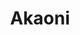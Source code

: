 ---
layout: place
title: Akaoni
permalink: /california/carmel-by-the-sea/akaoni.html
stateAbbr: CA
stateName: California
cityName: Carmel-By-The-Sea
seo:
  type: restaurant
  links: null
place_id: ChIJXVDj0BTmjYARSKBot4I8_Xc
photos:
  - name: >-
      places/ChIJXVDj0BTmjYARSKBot4I8_Xc/photos/AeeoHcLsNJYhkX0IfgNmzLQpE2nZ0N1cBqYgDZ3cdOd2QP0plCXg9sFPgzBVz_YWqTmR_g56VeJgDzGWOxOa4IZcvjnaMblb1cLH4UgNXtsUYwRcoP-x4dYD1rWVy32YSveOr31AfdHLigJ4DaAhS_KHiaToSdZyQhOGbt6ieLEuJzGGk05tNp9spzatQNF2B2UgGu185WHzi5d9AHXDTte9NSY1_KNf-dN6G5YqqmF6ivznhaxYnTFjMwhTf6VdIiNDSUZuAJZtds-eJU6lbSgQEHnQvwYTuHdQe-2i9SNUkOPuLVEo0W49Wew4aKblVLh439AAN0oobjEFtlEvUoRe4PQdnAHA94lK9EptK82SsNkCFhDRwTFu0gm_dhqh0wT_Ctchz6ApnsUe1d-N_AwXgaI6_xcgSaIro6LB8WgzryoXp44
    widthPx: 4032
    heightPx: 3024
    authorAttributions:
      - displayName: Frank Barchard (phthoruth)
        uri: https://maps.google.com/maps/contrib/105165303759704129001
        photoUri: >-
          https://lh3.googleusercontent.com/a-/ALV-UjUYwe6TdKoyfWVDQd3tEY791Ko1wKfsCP5JsZ2EqXMaqqYH7p-fyg=s100-p-k-no-mo
    flagContentUri: >-
      https://www.google.com/local/imagery/report/?cb_client=maps_api_places.places_api&image_key=!1e10!2sCIHM0ogKEICAgICB1rjfjwE&hl=en-US
    googleMapsUri: >-
      https://www.google.com/maps/place//data=!3m4!1e2!3m2!1sCIHM0ogKEICAgICB1rjfjwE!2e10!4m2!3m1!1s0x808de614d0e3505d:0x77fd3c82b768a048
  - name: >-
      places/ChIJXVDj0BTmjYARSKBot4I8_Xc/photos/AeeoHcJLsUdA-a1vbMq0XEpUmg3wS36diSvNrYl3Fzc8sw6Qa1Y-MEPLbH3trE7YXGt71Uf77iEMrELvSVy_7QDIhXTWNfqLmDzrwxnu9ABs3mA_oemrlVmCNty6JEj7hz1x0W0kDi8zu4pIBug5qlSTFWhdGV2sFQPSHVJPzcZJV76kQB9gPf8AAII5krtqO750NNY_FY51O0l4lTnD9X8NLnAcKRa7Xb37srD-zwoeQAZmW3EM8KhIsUSy1kQK23mledwJ8ZA4EMuE9SU7xOpDIQJIGPe-0JgKSoNhxYFHZWMc0bc2MC34x1cJ38H6tTNIC4paA3Pdy5saN9M2g_70BHpVZ75N5DHzWYWiD9jEsWpwEpcOz7HZUItYIq479yanAg_xOBQZ7AdCn7W9F_dPEqkSYiUPTN2p00FYxzGnAX2AMi1e
    widthPx: 4656
    heightPx: 3492
    authorAttributions:
      - displayName: Ron Day
        uri: https://maps.google.com/maps/contrib/108403397830597744496
        photoUri: >-
          https://lh3.googleusercontent.com/a-/ALV-UjX0OXjgz5aY76KMUbM9Pv2bsbIY22tXEw7fq6cCqBKMwyvtZESd=s100-p-k-no-mo
    flagContentUri: >-
      https://www.google.com/local/imagery/report/?cb_client=maps_api_places.places_api&image_key=!1e10!2sCIHM0ogKEICAgIDq9ffxuAE&hl=en-US
    googleMapsUri: >-
      https://www.google.com/maps/place//data=!3m4!1e2!3m2!1sCIHM0ogKEICAgIDq9ffxuAE!2e10!4m2!3m1!1s0x808de614d0e3505d:0x77fd3c82b768a048
  - name: >-
      places/ChIJXVDj0BTmjYARSKBot4I8_Xc/photos/AeeoHcL3NyuXlOUIr_gvNDNjXqXY_GiyOQAgsj7pKOdwd5lPD6oxSGfVNt5gQqYHHNKcuIdLcuHOR2Sy_KTk34_lXBPkLga57cbI4Ct28GsGE6uIL600cpoGgqMAS1iOwsV43SF0QSN9wMiUmCekiffP8MyucxeewKGrIDGRTMYBpOiMPA1cz7goCWnhiO0AeqjxZ5bQyjnufaks3yXZpitXtQbp9YwO8hS5d5mKZLu0IZ2IL7I3u2n-GptaL__oerx7f3E9ChW4mbOF4hxo7jxbTzg-2LqFgoFm7DaYwh-GxfTYUKTMfvDz1N1y2YPIHKsA-RVHYodNANYy47EEo0GKhZ5KNdIfMXPIm_qo2U0WuHkjT7cjMSli7TeXwXdmevQKta1hDPj8ETnGzBoUUVLG8hSw3ie-PHfKDDol2LfHCLXgfME
    widthPx: 3024
    heightPx: 4032
    authorAttributions:
      - displayName: Uziel Ladaw
        uri: https://maps.google.com/maps/contrib/107063175385041786780
        photoUri: >-
          https://lh3.googleusercontent.com/a/ACg8ocIQQUcPFUtXaIUbLwmPnrflZYOYktCaAAbGRC_rixjmMAc0Dg=s100-p-k-no-mo
    flagContentUri: >-
      https://www.google.com/local/imagery/report/?cb_client=maps_api_places.places_api&image_key=!1e10!2sCIHM0ogKEICAgMDo6JDtkgE&hl=en-US
    googleMapsUri: >-
      https://www.google.com/maps/place//data=!3m4!1e2!3m2!1sCIHM0ogKEICAgMDo6JDtkgE!2e10!4m2!3m1!1s0x808de614d0e3505d:0x77fd3c82b768a048
  - name: >-
      places/ChIJXVDj0BTmjYARSKBot4I8_Xc/photos/AeeoHcJ6guSj20YkyDN8Jv53oyhdlBju0TAnIe4A_dxq36YAI4jn32V0AToDW3wsWUM0UiJpt-C_AKaDmfhHP7MQTQPRiswIRCSsXmvAAkuLMzL2xT0xsDQoLPGm9wTv57ZNV7T-Y8QekS-C5G5CNNz82qUKtVtiUFkMjHFXwqpkatMDO5S3XGv6ztgWQEcLbe6q6PjFhK1InwKA9Ne27isLGGRVUehFhnKB3OEVyDPPYcDLmL0-ZPqXtp51VM0w6WxHKtCVdBvIrg5aYuah0CG5d24YL3EqH0S_gI7Yc5kq-6dxOjBOlegwnZaFCtzOrkHhmCssE_JMDHIEWhjDVkm3Q7tzR8uDSte6-s5e_uWMuMnXGybVrH0S3aumWLlNb4QAAYTm9KK8s4PbAiBjtpuDiZ5rQJ9xtooGaWC_BIVEI0ys1cyT
    widthPx: 3024
    heightPx: 4032
    authorAttributions:
      - displayName: Juliana Thoeni
        uri: https://maps.google.com/maps/contrib/112739634061883569131
        photoUri: >-
          https://lh3.googleusercontent.com/a-/ALV-UjWXCRvhzUBHWU99G6eJInBB8fxNh3LEoxqedIabCy5rGQXT9Tc=s100-p-k-no-mo
    flagContentUri: >-
      https://www.google.com/local/imagery/report/?cb_client=maps_api_places.places_api&image_key=!1e10!2sCIHM0ogKEICAgICXk9rT7QE&hl=en-US
    googleMapsUri: >-
      https://www.google.com/maps/place//data=!3m4!1e2!3m2!1sCIHM0ogKEICAgICXk9rT7QE!2e10!4m2!3m1!1s0x808de614d0e3505d:0x77fd3c82b768a048
  - name: >-
      places/ChIJXVDj0BTmjYARSKBot4I8_Xc/photos/AeeoHcIQPkWDsq7PDplMf7jfmbE9gkot45EXSHZCcfl6R2GnbbvhR-xJRJEtxJ6-agz_xxs-Vh2pU8bPvCYI2sHDgAPfTTK0zQki57KLnpac2i8bCcENe2ipGgRxeHtYpBK2--U6EfP6a2zjbQVb787Njw85THsKaX7KsDxcV-QdRRkN-76JTFXZPjMceCxS7OdR1hX0gEUe_2X6r4TRjNj26rVTV2IcK5acG0pQoW4yIxut1mUWhDoPH_Mnppr8QXjEXx8hH0M0xfIE7oRFR2I6iDOFig2QP67eIFD0r5vgqiFOEGxPAWesbKkhjHScM63kBdbhRNtCamRfSXrjf_VQifT4ygPoTJXHLhy-Zm4lc_ZLO1hC2-_30r-zus73ixz_JMqq9D-viSG4aNl1rR-Sk_ZWonj6vr8M3V-OmfRe6mKVQ4AF
    widthPx: 2953
    heightPx: 3503
    authorAttributions:
      - displayName: Seng Yang
        uri: https://maps.google.com/maps/contrib/100766524860663769434
        photoUri: >-
          https://lh3.googleusercontent.com/a/ACg8ocJgPfm1dm8e_73rqdpw5sNfw-oy98jNWmMhYItSLf-mKzDnIw=s100-p-k-no-mo
    flagContentUri: >-
      https://www.google.com/local/imagery/report/?cb_client=maps_api_places.places_api&image_key=!1e10!2sCIHM0ogKEICAgICT847EgAE&hl=en-US
    googleMapsUri: >-
      https://www.google.com/maps/place//data=!3m4!1e2!3m2!1sCIHM0ogKEICAgICT847EgAE!2e10!4m2!3m1!1s0x808de614d0e3505d:0x77fd3c82b768a048
  - name: >-
      places/ChIJXVDj0BTmjYARSKBot4I8_Xc/photos/AeeoHcKJHHuMQtqTAWW9MFnuBTIT0nnTKS1SdQgEjyUgydqbm_YHWjjFgGMxE8TkCmZIOtW5-ov89nBcciwWcxslWl8PIf4sQcQfbkSm1_mJ7GFkg_n7pffpuFwqGHWm1nJZ465m_NYrQCeYN5Eiuv8n2NhCauYK29b-lLdK4QsN5SxtdAZXTMWM1X18NMqGA5YaoWfFDj1Iya2V49CiSEKufqCi0aNusQ8CB_YlmQ_KyM9hZV5U2inOqJiiShy7CbipHYjDNK7GGeHIaeZB68P-Wpb22juTWMAyH1ynuUeXnWo9hU9NcPaAQiByLggD2QSUZdHX5Z9ZQr9NjOJrXGBrJkCmAD3CJSPlHa1MTlLqkaEhNXj5azrYrfuFvlNhfFii09KFaviAbpXMkXNkk4Gszlq-fVqX8-vFrbnWVnomMSgI3Y4
    widthPx: 3072
    heightPx: 4080
    authorAttributions:
      - displayName: Liz Grajeda
        uri: https://maps.google.com/maps/contrib/104648124861068385582
        photoUri: >-
          https://lh3.googleusercontent.com/a-/ALV-UjUVeCSx9JlUDqhBjvQ1_0pUGJh0m_TIc3qxud6mjZkbUxjj3eZG=s100-p-k-no-mo
    flagContentUri: >-
      https://www.google.com/local/imagery/report/?cb_client=maps_api_places.places_api&image_key=!1e10!2sCIHM0ogKEICAgIDHhtDS9gE&hl=en-US
    googleMapsUri: >-
      https://www.google.com/maps/place//data=!3m4!1e2!3m2!1sCIHM0ogKEICAgIDHhtDS9gE!2e10!4m2!3m1!1s0x808de614d0e3505d:0x77fd3c82b768a048
  - name: >-
      places/ChIJXVDj0BTmjYARSKBot4I8_Xc/photos/AeeoHcL8I-PTlKZ1ts5Q4PBMNDJJt6S5_MgBg0ab02qmEjP104w6I_osohyLPrdd9rFDcadHvdG2z8068m8GIGfZVph-VJxQNeNJdNgZncbY4DHnlWhJghmr3NFpC7NfEC-bsowllCxvjgmFQk0v7JXylUaH9D1D-vPeOqFVIgCeLqFOD9JBtGTKbiPNdk9PysJSbxzqjzvXJx1UiBMiaUYJ4PlzpwBcVOsF1q3m8lewaDSQJrrAPpYEjWWKK7m4RsdX3TTREnpnHLHmTRsXkEOrYAyecfFo9zuXahwEB_pyGNCBGgxhP4bgYci_wyI8asnU4cRQXz1Yy_UOXCTA-1gMlx-YDoXSPVlfFKDMd81YfZjFAKAhNaZPTLAVahacqXjq-2gPgH3_I2RP2g-6et07FUVs6tYhMB6Szf_8fii92s3Krw
    widthPx: 3024
    heightPx: 4032
    authorAttributions:
      - displayName: Ella
        uri: https://maps.google.com/maps/contrib/104390947585617607020
        photoUri: >-
          https://lh3.googleusercontent.com/a-/ALV-UjXFQAVdh8zj2jnv8YyXA1io8youHlD2HJcfpOmerVcW1Qg8Aa_4=s100-p-k-no-mo
    flagContentUri: >-
      https://www.google.com/local/imagery/report/?cb_client=maps_api_places.places_api&image_key=!1e10!2sCIHM0ogKEICAgICLxcWAJg&hl=en-US
    googleMapsUri: >-
      https://www.google.com/maps/place//data=!3m4!1e2!3m2!1sCIHM0ogKEICAgICLxcWAJg!2e10!4m2!3m1!1s0x808de614d0e3505d:0x77fd3c82b768a048
  - name: >-
      places/ChIJXVDj0BTmjYARSKBot4I8_Xc/photos/AeeoHcKqpoe5klBRkg5XF0VD_CV2zH4Rdfrd4_VbnjT2AKaW5QbosJlbAd64xiALAxTljROVQwUHsy-OhjDGRgaUpf6lYBu5yRMISrMIIs1gzzQpTg05Ue1Ol662cj1dGIdN-i9u2lbW6TG3DHco1VFcpmc5sbnlnlWqpja1wXcCg0vAkVOOS0hpaeL0r3-HpNC6sQV0cstm3UC-1QbTINOq-DC-fofExtPYg2Occd-V-Qp1zmafXtvWXEf8ID5vMb8Ng7-KL-JirCFy2cpzKRBRRNJfBJrbVR1G8pZn_L1vJimVdux7TAGODVLCmfMIYSU98C2BvlOWrBdk6eb-t5sYTGsPlBvNgYuiHmCeNghQ2QvZP8dODmGZfmY8cLLbiyt8n5ROB8pt_dCSZsEpobiSwloeCe1Ox4kGHfQ2EFYBVZkhqHTj
    widthPx: 3024
    heightPx: 4032
    authorAttributions:
      - displayName: Ella
        uri: https://maps.google.com/maps/contrib/104390947585617607020
        photoUri: >-
          https://lh3.googleusercontent.com/a-/ALV-UjXFQAVdh8zj2jnv8YyXA1io8youHlD2HJcfpOmerVcW1Qg8Aa_4=s100-p-k-no-mo
    flagContentUri: >-
      https://www.google.com/local/imagery/report/?cb_client=maps_api_places.places_api&image_key=!1e10!2sCIHM0ogKEICAgICLxcWApgE&hl=en-US
    googleMapsUri: >-
      https://www.google.com/maps/place//data=!3m4!1e2!3m2!1sCIHM0ogKEICAgICLxcWApgE!2e10!4m2!3m1!1s0x808de614d0e3505d:0x77fd3c82b768a048
  - name: >-
      places/ChIJXVDj0BTmjYARSKBot4I8_Xc/photos/AeeoHcL1Fmdiud6T8mK4SghqPtI10Vl1WXKHIFgjXhljcce6XP5rdZpReWyoF4XRa7ZuXBZ9l3hFRNZ6hB-TbCbBEcW9LDUWmqBQMBd50I04HAvKl4ezKuPlnAhJC5h_-elkeOjJSiErufIu9wF9GsmCO9cSY9BAPsW05Gc7tzo76OfEfQxA3oKZQ7bsKB0wkGN7gJgXq-7_BaiRXZi6odDW-oVdVw2jwPWOExyaUe6ctU5bOg5RLUH80VsUkLv6S67t6MNzS-kC9L8A9AXpYUD7-2lRhpnDKgan1OhFu7RZn5v57bMkMjzlkYRKYhXjJ7FJBAnR16vlsegJ7GY6-rzrW8eLKVftPbf05qx9Bip9JWbCWZmUhDAtu_3_vInlgdY6uKHYjDznbYLHSlVna3dJvugNfqSgkMMifC4nTFFLB4EA9Q
    widthPx: 4800
    heightPx: 3600
    authorAttributions:
      - displayName: Jared Mastroianni
        uri: https://maps.google.com/maps/contrib/101725459164703499186
        photoUri: >-
          https://lh3.googleusercontent.com/a-/ALV-UjUWfC7OAqqiwIsaw7ZLIanAEMBpWn5oE5G_WO7s5Htsy7-xWxLQ=s100-p-k-no-mo
    flagContentUri: >-
      https://www.google.com/local/imagery/report/?cb_client=maps_api_places.places_api&image_key=!1e10!2sCIHM0ogKEICAgICD1omELQ&hl=en-US
    googleMapsUri: >-
      https://www.google.com/maps/place//data=!3m4!1e2!3m2!1sCIHM0ogKEICAgICD1omELQ!2e10!4m2!3m1!1s0x808de614d0e3505d:0x77fd3c82b768a048
  - name: >-
      places/ChIJXVDj0BTmjYARSKBot4I8_Xc/photos/AeeoHcKDUhgi88wib9yU5ivl32NuY5B3aib1u-pQnxXgRRTGzPhRU7edMh6AgcTksO0gKhaZPZkZw5TL-Z_fkvLRG8Rj9JLsdbsHaOCyHFLW0mn20PmZi2u28KsDPZXNXT1htVxT4d0kp8DBQTSrHFemPFeFrDt5yhRqR1HK3VaMm5L0z6iw5kgfRMiDv_fzvwfw4QRTU0i7G7NiL67lGX4aVCDiXfUTziGV3dE7bS9gcknH9fwGgJiL1vWhSFbJt4aE9PAcFQWtDd3fVUU8fbYVKTGrXmZ4OHPx_9NpC2h11-rJdxDsCVRL7vGf2iQGbv8XjARJqg8DhMDvNfwsitfwvndSI3_gQMc7bShIM3j1Be8CFufzY-8UPqigb6T3iQ94vmQGwIpxdXWLloWL7laTYnps96R-IGHJ3F0kVUeunc53eg
    widthPx: 3000
    heightPx: 4000
    authorAttributions:
      - displayName: William Fromme
        uri: https://maps.google.com/maps/contrib/102129596194361264692
        photoUri: >-
          https://lh3.googleusercontent.com/a-/ALV-UjW8Y_FWLRR7qHPkqt6q_La1JrRVgUf-tJP_Cn-nNaejYm6079o=s100-p-k-no-mo
    flagContentUri: >-
      https://www.google.com/local/imagery/report/?cb_client=maps_api_places.places_api&image_key=!1e10!2sCIHM0ogKEICAgIDxrZroFw&hl=en-US
    googleMapsUri: >-
      https://www.google.com/maps/place//data=!3m4!1e2!3m2!1sCIHM0ogKEICAgIDxrZroFw!2e10!4m2!3m1!1s0x808de614d0e3505d:0x77fd3c82b768a048
address: 6th Ave, Carmel-By-The-Sea, CA 93921, USA
street: 6th Ave
city: Carmel-By-The-Sea
state: CA
zip: '93921'
country: USA
neighborhood: Northwest Carmel
latitude: '36.556119'
longitude: '-121.921065'
accessibility_options:
  wheelchairAccessibleRestroom: true
business_status: OPERATIONAL
name: Akaoni
google_maps_links:
  directionsUri: >-
    https://www.google.com/maps/dir//''/data=!4m7!4m6!1m1!4e2!1m2!1m1!1s0x808de614d0e3505d:0x77fd3c82b768a048!3e0
  placeUri: https://maps.google.com/?cid=8646133391741722696
  writeAReviewUri: >-
    https://www.google.com/maps/place//data=!4m3!3m2!1s0x808de614d0e3505d:0x77fd3c82b768a048!12e1
  reviewsUri: >-
    https://www.google.com/maps/place//data=!4m4!3m3!1s0x808de614d0e3505d:0x77fd3c82b768a048!9m1!1b1
  photosUri: >-
    https://www.google.com/maps/place//data=!4m3!3m2!1s0x808de614d0e3505d:0x77fd3c82b768a048!10e5
primary_type: Japanese Restaurant
opening_hours:
  regular: null
  current: null
secondary_opening_hours:
  regular:
    weekdayDescriptions: null
    type: null
  current:
    weekdayDescriptions: null
    type: null
phone: (831) 620-1516
price_level: null
price_range: $50 &ndash; $100
rating: '4.1'
rating_count: 0
website: null
description: >-
  Discover Akaoni in Carmel-By-The-Sea, CA$$$Akaoni in Carmel-By-The-Sea, CA,
  offers a peaceful retreat for savoring fresh sushi and authentic Japanese
  dishes in a reserved, intimate setting. This spot focuses on high-quality
  ingredients and traditional preparation, creating a simple yet refined dining
  experience that highlights the best of Japanese cuisine. With its quiet
  atmosphere and reservation-only policy, it's perfect for those seeking top
  sushi options near the coast, where every plate emphasizes fresh flavors and
  careful craftsmanship. The venue also includes accessible features like
  wheelchair-friendly restrooms, adding to its appeal for a comfortable visit.
  Whether you're exploring sushi places near me or looking for a serene meal,
  Akaoni delivers an authentic taste of Japan in a welcoming coastal
  environment.
generative_summary: >-
  Discover Akaoni in Carmel-By-The-Sea, CA$$$Akaoni in Carmel-By-The-Sea, CA,
  offers a peaceful retreat for savoring fresh sushi and authentic Japanese
  dishes in a reserved, intimate setting. This spot focuses on high-quality
  ingredients and traditional preparation, creating a simple yet refined dining
  experience that highlights the best of Japanese cuisine. With its quiet
  atmosphere and reservation-only policy, it's perfect for those seeking top
  sushi options near the coast, where every plate emphasizes fresh flavors and
  careful craftsmanship. The venue also includes accessible features like
  wheelchair-friendly restrooms, adding to its appeal for a comfortable visit.
  Whether you're exploring sushi places near me or looking for a serene meal,
  Akaoni delivers an authentic taste of Japan in a welcoming coastal
  environment.
generative_disclosure: Summarized by AI using the Grok-3-Mini model.
reviews:
  - name: >-
      places/ChIJXVDj0BTmjYARSKBot4I8_Xc/reviews/ChdDSUhNMG9nS0VJQ0FnTUN3el8yUy13RRAB
    relativePublishTimeDescription: 3 weeks ago
    rating: 5
    text:
      text: >-
        I never write reviews and I had to write something about Akaoni.


        This isn’t your over the top sushi place.  This is simple sushi done
        incredibly well, and for me, that is the best kind of sushi.  The
        quality of the fish was wonderful and the prices were fair.


        The atmosphere is humble, but authentic. Like a place you could see
        being lifted up from Tokyo and dropped in Carmel, and in a town full of
        opulence, it’s refreshing.


        Please understand before you go here this is a 2-3 person operation and
        be prepared to wait a bit while the lone chef takes care of the orders
        ahead of you, the wait will be rewarded.


        I felt the service was very respectful, but deliberate, which, if you’re
        the only server sometimes you need to be.  Say your pleases and thank
        yous and your warmth will be returned.


        Try the Toro, it’s bananas.
      languageCode: en
    originalText:
      text: >-
        I never write reviews and I had to write something about Akaoni.


        This isn’t your over the top sushi place.  This is simple sushi done
        incredibly well, and for me, that is the best kind of sushi.  The
        quality of the fish was wonderful and the prices were fair.


        The atmosphere is humble, but authentic. Like a place you could see
        being lifted up from Tokyo and dropped in Carmel, and in a town full of
        opulence, it’s refreshing.


        Please understand before you go here this is a 2-3 person operation and
        be prepared to wait a bit while the lone chef takes care of the orders
        ahead of you, the wait will be rewarded.


        I felt the service was very respectful, but deliberate, which, if you’re
        the only server sometimes you need to be.  Say your pleases and thank
        yous and your warmth will be returned.


        Try the Toro, it’s bananas.
      languageCode: en
    authorAttribution:
      displayName: Ben Oldach
      uri: https://www.google.com/maps/contrib/101174612489467769940/reviews
      photoUri: >-
        https://lh3.googleusercontent.com/a-/ALV-UjUvSAw1MF0tmx75CJGYK3pxLP2D2U1qVLmSc5lkUJZygCyjVpw=s128-c0x00000000-cc-rp-mo
    publishTime: '2025-03-22T03:26:46.079980Z'
    flagContentUri: >-
      https://www.google.com/local/review/rap/report?postId=ChdDSUhNMG9nS0VJQ0FnTUN3el8yUy13RRAB&d=17924085&t=1
    googleMapsUri: >-
      https://www.google.com/maps/reviews/data=!4m6!14m5!1m4!2m3!1sChdDSUhNMG9nS0VJQ0FnTUN3el8yUy13RRAB!2m1!1s0x808de614d0e3505d:0x77fd3c82b768a048
  - name: >-
      places/ChIJXVDj0BTmjYARSKBot4I8_Xc/reviews/ChdDSUhNMG9nS0VJQ0FnSUREaThDbDFnRRAB
    relativePublishTimeDescription: 2 months ago
    rating: 5
    text:
      text: >-
        Best sushi experience I’ve had. Fresh fish, melts in your mouth, delish!
        Cozy, quiet, and just overall excellent! Thank you!


        Update 2/1/25: Visited again. The fish was as fresh and delicious as
        last time. The sushi chef and host were very friendly.
      languageCode: en
    originalText:
      text: >-
        Best sushi experience I’ve had. Fresh fish, melts in your mouth, delish!
        Cozy, quiet, and just overall excellent! Thank you!


        Update 2/1/25: Visited again. The fish was as fresh and delicious as
        last time. The sushi chef and host were very friendly.
      languageCode: en
    authorAttribution:
      displayName: Gladys Donovan
      uri: https://www.google.com/maps/contrib/100740184477730990488/reviews
      photoUri: >-
        https://lh3.googleusercontent.com/a/ACg8ocLK2iQ2KfvZLmcSrsYjV-yJfHpU_x3yzZ35DyJ065inMU-x2w=s128-c0x00000000-cc-rp-mo-ba3
    publishTime: '2025-02-03T21:45:54.199015Z'
    flagContentUri: >-
      https://www.google.com/local/review/rap/report?postId=ChdDSUhNMG9nS0VJQ0FnSUREaThDbDFnRRAB&d=17924085&t=1
    googleMapsUri: >-
      https://www.google.com/maps/reviews/data=!4m6!14m5!1m4!2m3!1sChdDSUhNMG9nS0VJQ0FnSUREaThDbDFnRRAB!2m1!1s0x808de614d0e3505d:0x77fd3c82b768a048
  - name: >-
      places/ChIJXVDj0BTmjYARSKBot4I8_Xc/reviews/ChdDSUhNMG9nS0VJQ0FnTUN3cjRpazR3RRAB
    relativePublishTimeDescription: 3 weeks ago
    rating: 5
    text:
      text: >-
        Phenomenal sushi spot in Carmel. Simple food done incredibly well, you
        can tell everything is fresh and carefully prepared. We had the jyo
        sashimi plate witching was great value for the quality of fish. The best
        tuna I’ve had in a very long time by far. And the toro was to die for I
        can’t recommend it enough.

        The restaurant itself is simple and not flashy but to me it was perfect.
        A breath of fresh air for the area in my opinion.

        I felt that the service was great, to the point and efficient but kind
        and attentive. As long as you are polite you will receive gracious
        service back.

        Overall I would go back again and again if ai lived closer to try all of
        the fresh picks of the day and new dishes the chef comes up with. Don’t
        listen to the 1 star reviews and plead try Akaoni
      languageCode: en
    originalText:
      text: >-
        Phenomenal sushi spot in Carmel. Simple food done incredibly well, you
        can tell everything is fresh and carefully prepared. We had the jyo
        sashimi plate witching was great value for the quality of fish. The best
        tuna I’ve had in a very long time by far. And the toro was to die for I
        can’t recommend it enough.

        The restaurant itself is simple and not flashy but to me it was perfect.
        A breath of fresh air for the area in my opinion.

        I felt that the service was great, to the point and efficient but kind
        and attentive. As long as you are polite you will receive gracious
        service back.

        Overall I would go back again and again if ai lived closer to try all of
        the fresh picks of the day and new dishes the chef comes up with. Don’t
        listen to the 1 star reviews and plead try Akaoni
      languageCode: en
    authorAttribution:
      displayName: Katie Graham
      uri: https://www.google.com/maps/contrib/116046800702831136190/reviews
      photoUri: >-
        https://lh3.googleusercontent.com/a-/ALV-UjWtT-ph420MrCCXxlc9qf6Uq2cYvdtZHLfYuFYrccVg7RKH-Kx4rA=s128-c0x00000000-cc-rp-mo
    publishTime: '2025-03-22T03:57:34.633575Z'
    flagContentUri: >-
      https://www.google.com/local/review/rap/report?postId=ChdDSUhNMG9nS0VJQ0FnTUN3cjRpazR3RRAB&d=17924085&t=1
    googleMapsUri: >-
      https://www.google.com/maps/reviews/data=!4m6!14m5!1m4!2m3!1sChdDSUhNMG9nS0VJQ0FnTUN3cjRpazR3RRAB!2m1!1s0x808de614d0e3505d:0x77fd3c82b768a048
  - name: >-
      places/ChIJXVDj0BTmjYARSKBot4I8_Xc/reviews/ChZDSUhNMG9nS0VJQ0FnSURIaHREU1ZnEAE
    relativePublishTimeDescription: 7 months ago
    rating: 5
    text:
      text: >-
        Excellent! Called for reservations about 30 minutes before close on a
        Friday and got them on my first try. The wife/server hung up on me,
        haha. But in person I did not find them to be rude at all, just a
        language barrier I think. They were overly pleasant/gracious. My water
        glass was never more than half empty. Service overall was very good.


        We had sashimi, chef's choice sushi, a few odds and ends off the special
        board, and clam miso soup. All of it was excellent. The yellow tail is
        the best I've ever had, I would return just for that.
      languageCode: en
    originalText:
      text: >-
        Excellent! Called for reservations about 30 minutes before close on a
        Friday and got them on my first try. The wife/server hung up on me,
        haha. But in person I did not find them to be rude at all, just a
        language barrier I think. They were overly pleasant/gracious. My water
        glass was never more than half empty. Service overall was very good.


        We had sashimi, chef's choice sushi, a few odds and ends off the special
        board, and clam miso soup. All of it was excellent. The yellow tail is
        the best I've ever had, I would return just for that.
      languageCode: en
    authorAttribution:
      displayName: Liz Grajeda
      uri: https://www.google.com/maps/contrib/104648124861068385582/reviews
      photoUri: >-
        https://lh3.googleusercontent.com/a-/ALV-UjUVeCSx9JlUDqhBjvQ1_0pUGJh0m_TIc3qxud6mjZkbUxjj3eZG=s128-c0x00000000-cc-rp-mo-ba3
    publishTime: '2024-09-15T06:07:20.911851Z'
    flagContentUri: >-
      https://www.google.com/local/review/rap/report?postId=ChZDSUhNMG9nS0VJQ0FnSURIaHREU1ZnEAE&d=17924085&t=1
    googleMapsUri: >-
      https://www.google.com/maps/reviews/data=!4m6!14m5!1m4!2m3!1sChZDSUhNMG9nS0VJQ0FnSURIaHREU1ZnEAE!2m1!1s0x808de614d0e3505d:0x77fd3c82b768a048
  - name: >-
      places/ChIJXVDj0BTmjYARSKBot4I8_Xc/reviews/ChZDSUhNMG9nS0VJQ0FnSUNEMW9tRUZREAE
    relativePublishTimeDescription: a year ago
    rating: 5
    text:
      text: >-
        A Culinary Journey to Remember at Akaoni


        From the moment I stepped into Akaoni in the enchanting town of
        Carmel-by-the-Sea, I knew I was about to embark on an unforgettable
        dining adventure. This isn’t just a restaurant; it’s a portal to a world
        where every bite tells a story, and every dish is a masterpiece.


        The ambiance struck a perfect balance between elegance and comfort, with
        subtle lighting that made the exquisite Japanese artistry around the
        room come alive. The staff welcomed us with genuine warmth, making us
        feel like honored guests in a grand culinary celebration.


        Then came the sushi - oh, the sushi! Each piece was a work of art,
        crafted with precision and passion. The fish, fresh from the dreams of
        Neptune himself, melted on the tongue, leaving behind a symphony of
        flavors that danced across the palate in perfect harmony. The sushi
        chef, a true maestro, wielded his knife with the grace of a samurai,
        presenting us with creations that were too beautiful to eat, yet too
        delicious to resist.


        But the magic didn’t stop at sushi. Every dish we ordered was a
        revelation, from the succulent sashimi that whispered secrets of the
        deep to the innovative rolls that brought together flavors and textures
        in ways I never imagined possible. It was clear that Akaoni isn’t just
        serving food; they’re crafting experiences.


        The highlight of the evening was an exclusive dish, whispered about
        among culinary circles but rarely seen. It was a fusion of flavors so
        unique, so extraordinary, that words fail to capture its essence. Let's
        just say it was an epicurean dream that lingered long after the last
        bite.


        As we bid farewell to Akaoni, walking out into the starlit night of
        Carmel-by-the-Sea, it was with the knowledge that we had just
        experienced something truly special. This wasn’t just a meal; it was a
        voyage to the heights of culinary excellence. Akaoni is not a restaurant
        you simply visit; it’s a destination you experience with all your
        senses.


        If you find yourself in Carmel-by-the-Sea, do yourself a favor: visit
        Akaoni. But be warned, your culinary standards might never be the same
        again.
      languageCode: en
    originalText:
      text: >-
        A Culinary Journey to Remember at Akaoni


        From the moment I stepped into Akaoni in the enchanting town of
        Carmel-by-the-Sea, I knew I was about to embark on an unforgettable
        dining adventure. This isn’t just a restaurant; it’s a portal to a world
        where every bite tells a story, and every dish is a masterpiece.


        The ambiance struck a perfect balance between elegance and comfort, with
        subtle lighting that made the exquisite Japanese artistry around the
        room come alive. The staff welcomed us with genuine warmth, making us
        feel like honored guests in a grand culinary celebration.


        Then came the sushi - oh, the sushi! Each piece was a work of art,
        crafted with precision and passion. The fish, fresh from the dreams of
        Neptune himself, melted on the tongue, leaving behind a symphony of
        flavors that danced across the palate in perfect harmony. The sushi
        chef, a true maestro, wielded his knife with the grace of a samurai,
        presenting us with creations that were too beautiful to eat, yet too
        delicious to resist.


        But the magic didn’t stop at sushi. Every dish we ordered was a
        revelation, from the succulent sashimi that whispered secrets of the
        deep to the innovative rolls that brought together flavors and textures
        in ways I never imagined possible. It was clear that Akaoni isn’t just
        serving food; they’re crafting experiences.


        The highlight of the evening was an exclusive dish, whispered about
        among culinary circles but rarely seen. It was a fusion of flavors so
        unique, so extraordinary, that words fail to capture its essence. Let's
        just say it was an epicurean dream that lingered long after the last
        bite.


        As we bid farewell to Akaoni, walking out into the starlit night of
        Carmel-by-the-Sea, it was with the knowledge that we had just
        experienced something truly special. This wasn’t just a meal; it was a
        voyage to the heights of culinary excellence. Akaoni is not a restaurant
        you simply visit; it’s a destination you experience with all your
        senses.


        If you find yourself in Carmel-by-the-Sea, do yourself a favor: visit
        Akaoni. But be warned, your culinary standards might never be the same
        again.
      languageCode: en
    authorAttribution:
      displayName: Jared Mastroianni
      uri: https://www.google.com/maps/contrib/101725459164703499186/reviews
      photoUri: >-
        https://lh3.googleusercontent.com/a-/ALV-UjUWfC7OAqqiwIsaw7ZLIanAEMBpWn5oE5G_WO7s5Htsy7-xWxLQ=s128-c0x00000000-cc-rp-mo-ba3
    publishTime: '2024-03-28T01:11:13.816465Z'
    flagContentUri: >-
      https://www.google.com/local/review/rap/report?postId=ChZDSUhNMG9nS0VJQ0FnSUNEMW9tRUZREAE&d=17924085&t=1
    googleMapsUri: >-
      https://www.google.com/maps/reviews/data=!4m6!14m5!1m4!2m3!1sChZDSUhNMG9nS0VJQ0FnSUNEMW9tRUZREAE!2m1!1s0x808de614d0e3505d:0x77fd3c82b768a048
review_summary: >-
  What Guests Are Saying About Akaoni$$$Visitors often praise the fresh and
  flavorful sushi at Akaoni, noting how the fish delivers a melt-in-your-mouth
  quality that makes every bite memorable. Many appreciate the cozy,
  unpretentious vibe, which provides a nice contrast to busier spots and feels
  like a hidden gem in the area. Folks highlight the great value of dishes like
  sashimi and toro, mentioning that any brief wait is totally worth it for the
  authentic taste and careful preparation. The service comes across as attentive
  and efficient, contributing to a relaxed overall experience that keeps people
  coming back. If you're on the hunt for the best sushi near me, this place
  consistently earns high marks for its delicious offerings and genuine charm.
review_disclosure: Summarized by AI using the Grok-3-Mini model.
parking_options: null
payment_options:
  acceptsCreditCards: true
  acceptsDebitCards: true
  acceptsCashOnly: false
  acceptsNfc: false
allow_dogs: null
curbside_pickup: false
delivery: false
dine_in: true
good_for_children: false
good_for_groups: false
good_for_sports: false
live_music: false
menu_for_children: false
outdoor_seating: false
reservable: true
restroom: true
serves_beer: true
serves_breakfast: false
serves_brunch: false
serves_cocktails: false
serves_coffee: false
serves_dinner: true
serves_dessert: true
serves_lunch: true
serves_vegetarian_food: null
serves_wine: true
takeout: false
update_category: pro
places_description: null

---